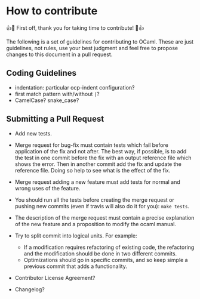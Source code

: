 # How to contribute

:+1::tada: First off, thank you for taking time to contribute! :tada::+1:

The following is a set of guidelines for contributing to OCaml. These
are just guidelines, not rules, use your best judgment and feel free
to propose changes to this document in a pull request.

## Coding Guidelines

* indentation: particular ocp-indent configuration?
* first match pattern with/without `|`?
* CamelCase? snake_case?

## Submitting a Pull Request


* Add new tests.
 * Merge request for bug-fix  must contain tests which fail before
   application of the fix and not after. The best way, if possible, is
   to add the test in one commit before the fix with an output
   reference file which shows the error. Then in another commit add
   the fix and update the reference file. Doing so help to see what
   is the effect of the fix.
 * Merge request adding a new feature must add tests for normal and
   wrong uses of the feature.

* You should run all the tests before creating the merge request or
  pushing new commits (even if travis will also do it for you): `make
  tests`.

* The description of the merge request must contain a precise
  explanation of the new feature and a proposition to modify the
  ocaml manual.

* Try to split commit into logical units. For example:
  * If a modification requires refactoring of existing code, the
    refactoring and the modification should be done in two different
    commits.
  * Optimizations should go in specific commits, and so keep simple
    a previous commit that adds a functionality.

* Contributor License Agreement?

* Changelog?
